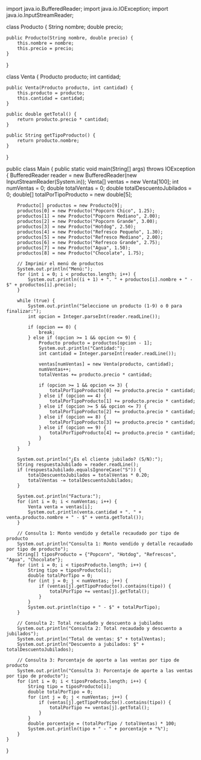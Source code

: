 import java.io.BufferedReader;
import java.io.IOException;
import java.io.InputStreamReader;

class Producto {
    String nombre;
    double precio;

    public Producto(String nombre, double precio) {
        this.nombre = nombre;
        this.precio = precio;
    }
}

class Venta {
    Producto producto;
    int cantidad;

    public Venta(Producto producto, int cantidad) {
        this.producto = producto;
        this.cantidad = cantidad;
    }

    public double getTotal() {
        return producto.precio * cantidad;
    }

    public String getTipoProducto() {
        return producto.nombre;
    }
}

public class Main {
    public static void main(String[] args) throws IOException {
        BufferedReader reader = new BufferedReader(new InputStreamReader(System.in));
        Venta[] ventas = new Venta[100];
        int numVentas = 0;
        double totalVentas = 0;
        double totalDescuentoJubilados = 0;
        double[] totalPorTipoProducto = new double[5];

        Producto[] productos = new Producto[9];
        productos[0] = new Producto("Popcorn Chico", 1.25);
        productos[1] = new Producto("Popcorn Mediano", 2.00);
        productos[2] = new Producto("Popcorn Grande", 3.00);
        productos[3] = new Producto("Hotdog", 2.50);
        productos[4] = new Producto("Refresco Pequeño", 1.30);
        productos[5] = new Producto("Refresco Mediano", 2.00);
        productos[6] = new Producto("Refresco Grande", 2.75);
        productos[7] = new Producto("Agua", 1.50);
        productos[8] = new Producto("Chocolate", 1.75);

        // Imprimir el menú de productos
        System.out.println("Menú:");
        for (int i = 0; i < productos.length; i++) {
            System.out.println((i + 1) + ". " + productos[i].nombre + " - $" + productos[i].precio);
        }

        while (true) {
            System.out.println("Seleccione un producto (1-9) o 0 para finalizar:");
            int opcion = Integer.parseInt(reader.readLine());

            if (opcion == 0) {
                break;
            } else if (opcion >= 1 && opcion <= 9) {
                Producto producto = productos[opcion - 1];
                System.out.println("Cantidad:");
                int cantidad = Integer.parseInt(reader.readLine());

                ventas[numVentas] = new Venta(producto, cantidad);
                numVentas++;
                totalVentas += producto.precio * cantidad;

                if (opcion >= 1 && opcion <= 3) {
                    totalPorTipoProducto[0] += producto.precio * cantidad;
                } else if (opcion == 4) {
                    totalPorTipoProducto[1] += producto.precio * cantidad;
                } else if (opcion >= 5 && opcion <= 7) {
                    totalPorTipoProducto[2] += producto.precio * cantidad;
                } else if (opcion == 8) {
                    totalPorTipoProducto[3] += producto.precio * cantidad;
                } else if (opcion == 9) {
                    totalPorTipoProducto[4] += producto.precio * cantidad;
                }
            }
        }

        System.out.println("¿Es el cliente jubilado? (S/N):");
        String respuestaJubilado = reader.readLine();
        if (respuestaJubilado.equalsIgnoreCase("S")) {
            totalDescuentoJubilados = totalVentas * 0.20;
            totalVentas -= totalDescuentoJubilados;
        }

        System.out.println("Factura:");
        for (int i = 0; i < numVentas; i++) {
            Venta venta = ventas[i];
            System.out.println(venta.cantidad + ". " + venta.producto.nombre + " - $" + venta.getTotal());
        }

        // Consulta 1: Monto vendido y detalle recaudado por tipo de producto
        System.out.println("Consulta 1: Monto vendido y detalle recaudado por tipo de producto");
        String[] tiposProducto = {"Popcorn", "Hotdog", "Refrescos", "Agua", "Chocolate"};
        for (int i = 0; i < tiposProducto.length; i++) {
            String tipo = tiposProducto[i];
            double totalPorTipo = 0;
            for (int j = 0; j < numVentas; j++) {
                if (ventas[j].getTipoProducto().contains(tipo)) {
                    totalPorTipo += ventas[j].getTotal();
                }
            }
            System.out.println(tipo + " - $" + totalPorTipo);
        }

        // Consulta 2: Total recaudado y descuento a jubilados
        System.out.println("Consulta 2: Total recaudado y descuento a jubilados");
        System.out.println("Total de ventas: $" + totalVentas);
        System.out.println("Descuento a jubilados: $" + totalDescuentoJubilados);

        // Consulta 3: Porcentaje de aporte a las ventas por tipo de producto
        System.out.println("Consulta 3: Porcentaje de aporte a las ventas por tipo de producto");
        for (int i = 0; i < tiposProducto.length; i++) {
            String tipo = tiposProducto[i];
            double totalPorTipo = 0;
            for (int j = 0; j < numVentas; j++) {
                if (ventas[j].getTipoProducto().contains(tipo)) {
                    totalPorTipo += ventas[j].getTotal();
                }
            }
            double porcentaje = (totalPorTipo / totalVentas) * 100;
            System.out.println(tipo + " - " + porcentaje + "%");
        }
    }
}
